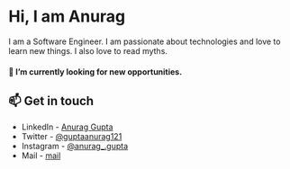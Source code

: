 
# Hi, I am Anurag 

I am a Software Engineer. I am passionate about technologies and love to learn new things. I also love to read myths.

#### 🔭 I’m currently looking for new opportunities.

## 📫 Get in touch
- LinkedIn - [Anurag Gupta](https://www.linkedin.com/in/anurag-gupta-40912a198/)
- Twitter - [@guptaanurag121](https://twitter.com/guptaanurag121)
- Instagram - [@anurag_.gupta](https://www.instagram.com/anurag_.gupta/)
- Mail - [mail](mailto:aguptaking@gmail.com)

